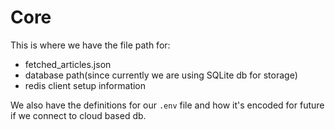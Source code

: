 # Core

This is where we have the file path for: 
- fetched_articles.json
- database path(since currently we are using SQLite db for storage)
- redis client setup information

We also have the definitions for our `.env` file and how it's encoded for future if we connect to cloud based db.
